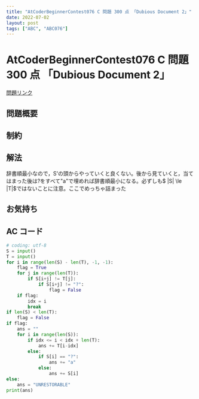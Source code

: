 ```yaml
---
title: "AtCoderBeginnerContest076 C 問題 300 点 「Dubious Document 2」"
date: 2022-07-02
layout: post
tags: ["ABC", "ABC076"]
---
```


# AtCoderBeginnerContest076 C 問題 300 点 「Dubious Document 2」

<a href="https://atcoder.jp/contests/abc076/tasks/abc076_c" blank="_target">問題リンク</a>

## 問題概要

## 制約

## 解法

辞書順最小なので，S'の頭からやっていくと良くない。後から見ていくと，当てはまった後は?をすべて"a"で埋めれば辞書順最小になる。必ずしも$ |S| \le |T|$ではないことに注意。ここでめっちゃ詰まった

## お気持ち

## AC コード

```python
# coding: utf-8
S = input()
T = input()
for i in range(len(S) - len(T), -1, -1):
    flag = True
    for j in range(len(T)):
        if S[i+j] != T[j]:
            if S[i+j] != "?":
                flag = False
    if flag:
        idx = i
        break
if len(S) < len(T):
    flag = False
if flag:
    ans = ""
    for i in range(len(S)):
        if idx <= i < idx + len(T):
            ans += T[i-idx]
        else:
            if S[i] == "?":
                ans += "a"
            else:
                ans += S[i]
else:
    ans = "UNRESTORABLE"
print(ans)
```

